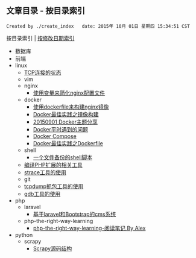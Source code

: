 ## 文章目录 - 按目录索引

    Created by ./create_index   date: 2015年 10月 01日 星期四 15:34:51 CST

按目录索引  |  [按修改日期索引](https://github.com/IBBD/blog/tree/master/0-index-date.md )

- 数据库
- 前端
- linux
  - [TCP连接的状态](https://github.com/IBBD/blog/tree/master/linux/tcp-connection-status.md)
  - vim
  - nginx
    - [使用变量来简化nginx配置文件](https://github.com/IBBD/blog/tree/master/linux/nginx/nginx-conf-use-var.md)
  - docker
    - [使用dockerfile来构建nginx镜像](https://github.com/IBBD/blog/tree/master/linux/docker/nginx.md)
    - [Docker最佳实践之镜像构建](https://github.com/IBBD/blog/tree/master/linux/docker/docker-best-practice-build.md)
    - [20150901 Docker主题分享](https://github.com/IBBD/blog/tree/master/linux/docker/docker分享会.md)
    - [Docker平时遇到的问题](https://github.com/IBBD/blog/tree/master/linux/docker/docker-questions.md)
    - [Docker Compose](https://github.com/IBBD/blog/tree/master/linux/docker/docker-compose.md)
    - [Docker最佳实践之Dockerfile](https://github.com/IBBD/blog/tree/master/linux/docker/docker-best-practice-dockerfile.md)
  - shell
    - [一个文件备份的shell脚本](https://github.com/IBBD/blog/tree/master/linux/shell/files-backup.md)
  - [编译PHP扩展的相关工具](https://github.com/IBBD/blog/tree/master/linux/php-build-tools.md)
  - [strace工具的使用](https://github.com/IBBD/blog/tree/master/linux/strace-tools.md)
  - git
  - [tcpdump抓包工具的使用](https://github.com/IBBD/blog/tree/master/linux/tcpdump-tools.md)
  - [gdb工具的使用](https://github.com/IBBD/blog/tree/master/linux/gdb-tools.md)
- php
  - laravel
    - [基于laravel和Bootstrap的cms系统](https://github.com/IBBD/blog/tree/master/php/laravel/laravel-bootstrapt-cms.md)
  - php-the-right-way-learning
    - [php-the-right-way-learning-阅读笔记 By Alex](https://github.com/IBBD/blog/tree/master/php/php-the-right-way-learning/alex.md)
- python
  - scrapy
    - [Scrapy源码结构](https://github.com/IBBD/blog/tree/master/python/scrapy/源码结构.md)
